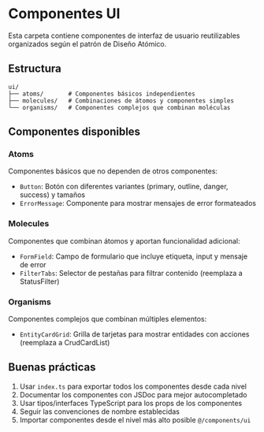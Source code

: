 # Componentes UI

Esta carpeta contiene componentes de interfaz de usuario reutilizables organizados según el patrón de Diseño Atómico.

## Estructura

```
ui/
├── atoms/       # Componentes básicos independientes
├── molecules/   # Combinaciones de átomos y componentes simples
└── organisms/   # Componentes complejos que combinan moléculas
```

## Componentes disponibles

### Atoms

Componentes básicos que no dependen de otros componentes:

- `Button`: Botón con diferentes variantes (primary, outline, danger, success) y tamaños
- `ErrorMessage`: Componente para mostrar mensajes de error formateados

### Molecules

Componentes que combinan átomos y aportan funcionalidad adicional:

- `FormField`: Campo de formulario que incluye etiqueta, input y mensaje de error
- `FilterTabs`: Selector de pestañas para filtrar contenido (reemplaza a StatusFilter)

### Organisms

Componentes complejos que combinan múltiples elementos:

- `EntityCardGrid`: Grilla de tarjetas para mostrar entidades con acciones (reemplaza a CrudCardList)

## Buenas prácticas

1. Usar `index.ts` para exportar todos los componentes desde cada nivel
2. Documentar los componentes con JSDoc para mejor autocompletado
3. Usar tipos/interfaces TypeScript para los props de los componentes
4. Seguir las convenciones de nombre establecidas
5. Importar componentes desde el nivel más alto posible `@/components/ui` 